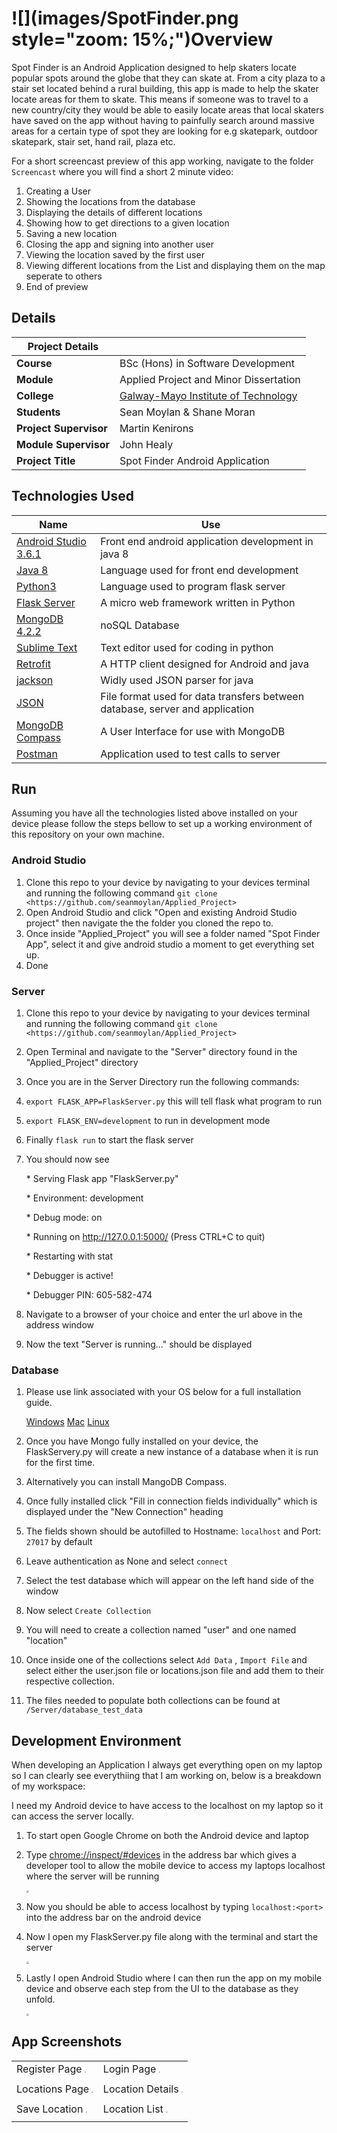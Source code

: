 # ![](images/SpotFinder.png style="zoom: 15%;")Overview 

Spot Finder is an Android Application designed to help skaters locate popular spots around the globe that they can skate at. From a city plaza to a stair set located behind a rural building, this app is made to help the skater locate areas for them to skate. This means if someone was to travel to a new country/city they would be able to easily locate areas that local skaters have saved on the app without having to painfully search around massive areas for a certain type of spot they are looking for e.g skatepark, outdoor skatepark, stair set, hand rail, plaza etc.

For a short screencast preview of this app working, navigate to the folder `Screencast` where you will find a short 2 minute video:

1. Creating a User
2. Showing the locations from the database
3. Displaying the details of different locations
4. Showing how to get directions to a given location
5. Saving a new location
6. Closing the app and signing into another user
7. Viewing the location saved by the first user
8. Viewing different locations from the List and displaying them on the map seperate to others
9. End of preview

## Details

| Project Details   |     |
| --- | --- |
| **Course** | BSc (Hons) in Software Development  |
| **Module** |  Applied Project and Minor Dissertation |
| **College** | [Galway-Mayo Institute of Technology](http://www.gmit.ie/) |
| **Students** | Sean Moylan & Shane Moran |
| **Project Supervisor** | Martin Kenirons |
| **Module Supervisor** | John Healy |
| **Project Title** | Spot Finder Android Application |



## Technologies Used

| Name                                                         | Use                                                          |
| ------------------------------------------------------------ | ------------------------------------------------------------ |
| [Android Studio 3.6.1](https://developer.android.com/studio) | Front end android application development in java 8          |
| [Java 8](https://www.oracle.com/technetwork/java/javase/overview/java8-2100321.html) | Language used for front end development                      |
| [Python3](https://www.python.org/downloads/)                 | Language used to program flask server                        |
| [Flask Server](https://flask.palletsprojects.com/en/1.1.x/)  | A micro web framework written in Python                      |
| [MongoDB 4.2.2](https://www.mongodb.com/)                    | noSQL Database                                               |
| [Sublime Text](https://www.sublimetext.com/)                 | Text editor used for coding in python                        |
| [Retrofit](https://square.github.io/retrofit/)               | A HTTP client designed for Android and java                  |
| [jackson](https://github.com/FasterXML/jackson)              | Widly used JSON parser for java                              |
| [JSON](https://en.wikipedia.org/wiki/JSON)                   | File format used for data transfers between database, server and application |
| [MongoDB Compass](https://www.mongodb.com/products/compass)  | A User Interface for use with MongoDB                        |
| [Postman](https://www.postman.com/)                          | Application used to test calls to server                     |



## Run

Assuming you have all the technologies listed above installed on your device please follow the steps bellow to set up a working environment of this repository on your own machine.

### Android Studio

1. Clone this repo to your device by navigating to your devices terminal and running the following command `git clone <https://github.com/seanmoylan/Applied_Project>`
2. Open Android Studio and click "Open and existing Android Studio project" then navigate the the folder you cloned the repo to.
3. Once inside "Applied_Project"  you will see a folder named "Spot Finder App", select it and give android studio a moment to get everything set up.
4. Done

### Server

1. Clone this repo to your device by navigating to your devices terminal and running the following command `git clone <https://github.com/seanmoylan/Applied_Project>`

2. Open Terminal and navigate to the "Server" directory found in the "Applied_Project" directory

3. Once you are in the Server Directory run the following commands:

4. `export FLASK_APP=FlaskServer.py` this will tell flask what program to run

5. `export FLASK_ENV=development` to run in development mode

6. Finally `flask run` to start the flask server

7. You should now see

    \* Serving Flask app "FlaskServer.py" 

    \* Environment: development

    \* Debug mode: on

    \* Running on http://127.0.0.1:5000/ (Press CTRL+C to quit)

    \* Restarting with stat

    \* Debugger is active!

    \* Debugger PIN: 605-582-474

8. Navigate to a browser of your choice and enter the url above in the address window

9. Now the text "Server is running..." should be displayed

### Database

1. Please use link associated with your OS below for a full installation guide.

   [Windows](https://docs.mongodb.com/manual/tutorial/install-mongodb-on-windows/)  [Mac](https://docs.mongodb.com/manual/tutorial/install-mongodb-on-os-x/)  [Linux](https://docs.mongodb.com/manual/administration/install-on-linux/)
   
2. Once you have Mongo fully installed on your device, the FlaskServery.py will create a new instance of a database when it is run for the first time.

3. Alternatively you can install MangoDB Compass.

4. Once fully installed click "Fill in connection fields individually" which is displayed under the "New Connection" heading

5. The fields shown should be autofilled to Hostname: `localhost` and Port: `27017` by default

6. Leave authentication as None and select `connect`

7. Select the test database which will appear on the left hand side of the window

8. Now select `Create Collection`

9. You will need to create a collection named "user" and one named "location"

10. Once inside one of the collections select `Add Data` , `Import File` and select either the user.json file or locations.json file and add them to their respective collection.

14. The files needed to populate both collections can be found at` /Server/database_test_data`



## Development Environment

When developing an Application I always get everything open on my laptop so I can clearly see everythiing that I am working on, below is a breakdown of my workspace:



I need my Android device to have access to the localhost on my laptop so it can access the server locally.

1. To start open Google Chrome on both the Android device and laptop

2. Type [chrome://inspect/#devices](chrome://inspect/#devices) in the address bar which gives a developer tool to allow the mobile device to access my laptops localhost where the server will be running

   <img src="images/chrome.png" style="zoom:25%;" />

   

3. Now you should be able to access localhost by typing `localhost:<port>` into the address bar on the android device

4. Now I open my FlaskServer.py file along with the terminal and start the server

   <img src="images/terminalsublime.png" style="zoom: 25%;" />

   

5. Lastly I open Android Studio where I can then run the app on my mobile device and observe each step from the UI to the database as they unfold.

   <img src="images/androidstudio.png" style="zoom: 25%;" />

   
   
   


## App Screenshots

|                                                              |                                                              |
| ------------------------------------------------------------ | ------------------------------------------------------------ |
| Register Page   <img src="Screenshots/register.jpg" style="zoom: 15%;" /> | Login Page        <img src="Screenshots/login.jpg" style="zoom: 15%;" /> |
|                                                              |                                                              |
| Locations Page <img src="Screenshots/locations.jpg" style="zoom: 15%;" /> | Location Details <img src="Screenshots/location_details.jpg" style="zoom: 15%;" /> |
|                                                              |                                                              |
| Save Location   <img src="Screenshots/save_location.jpg" style="zoom: 15%;" /> | Location List      <img src="Screenshots/my_locations.jpg" style="zoom: 15%;" /> |
|                                                              |                                                              |



